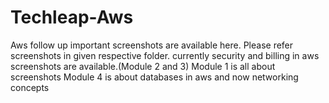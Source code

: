 # Techleap-Aws
Aws follow up important screenshots are available here.
Please refer screenshots in given respective folder.
currently security and billing in aws screenshots are available.(Module 2 and 3)
Module 1 is all about screenshots
Module 4 is about databases in aws and now networking concepts